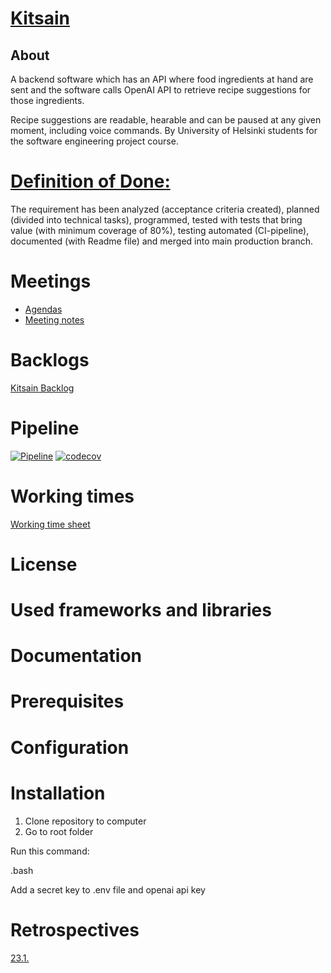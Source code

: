 # [Kitsain](https://github.com/ohtuprojektiryhma/kitsain)

## About
A backend software which has an API where food ingredients at hand are sent and the software calls OpenAI API to retrieve recipe suggestions for those ingredients.

Recipe suggestions are readable, hearable and can be paused at any given moment, including voice commands.
By University of Helsinki students for the software engineering project course. 


# [Definition of Done:](https://github.com/ohtuprojektiryhma/kitsain/blob/main/documentation/dod.md)
The requirement has been analyzed (acceptance criteria created), planned (divided into technical tasks), programmed, tested with tests that bring value (with minimum coverage of 80%), testing automated (CI-pipeline), documented (with Readme file) and merged into main production branch.

# Meetings

- [Agendas](https://github.com/ohtuprojektiryhma/kitsain/blob/main/documentation/customermeetings/agendas.md)
- [Meeting notes](https://github.com/ohtuprojektiryhma/kitsain/blob/main/documentation/customermeetings/meetingnotes.md)

# Backlogs

[Kitsain Backlog](https://github.com/orgs/ohtuprojektiryhma/projects/1)

# Pipeline

[![Pipeline](https://github.com/ohtuprojektiryhma/kitsain/actions/workflows/main.yml/badge.svg)](https://github.com/ohtuprojektiryhma/kitsain/actions/workflows/main.yml)
[![codecov](https://codecov.io/gh/ohtuprojektiryhma/kitsain/graph/badge.svg?token=DD0OPAD9B2)](https://codecov.io/gh/ohtuprojektiryhma/kitsain)

# Working times
[Working time sheet](https://github.com/ohtuprojektiryhma/kitsain/wiki/Työaikakirjanpito)

# License

# Used frameworks and libraries
# Documentation

# Prerequisites

# Configuration

# Installation

1. Clone repository to computer
2. Go to root folder

Run this command:

.bash

Add a secret key to .env file and openai api key

# Retrospectives
[23.1.]([https://docs.google.com/document/d/1ZivzgREy71r0VdCvOTpKTNAs_Ou_4RDgU0-XU8o7lsw/edit](https://docs.google.com/document/d/1ZivzgREy71r0VdCvOTpKTNAs_Ou_4RDgU0-XU8o7lsw/edit?usp=sharing)https://docs.google.com/document/d/1ZivzgREy71r0VdCvOTpKTNAs_Ou_4RDgU0-XU8o7lsw/edit?usp=sharing)

